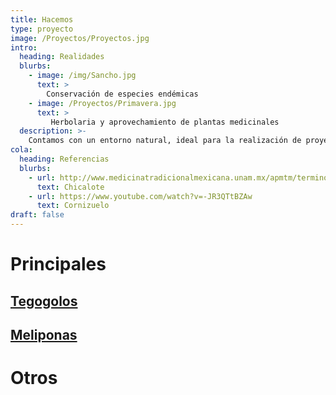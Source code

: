 ```yaml
---
title: Hacemos
type: proyecto
image: /Proyectos/Proyectos.jpg
intro:
  heading: Realidades
  blurbs:
    - image: /img/Sancho.jpg
      text: >
        Conservación de especies endémicas
    - image: /Proyectos/Primavera.jpg
      text: >
         Herbolaria y aprovechamiento de plantas medicinales 
  description: >-
    Contamos con un entorno natural, ideal para la realización de proyectos sustentables, ecológicos de rescate de la naturaleza y tradiciones de la región.
cola:
  heading: Referencias
  blurbs:
    - url: http://www.medicinatradicionalmexicana.unam.mx/apmtm/termino.php?l=3&t=argemone-mexicana
      text: Chicalote
    - url: https://www.youtube.com/watch?v=-JR3QTtBZAw
      text: Cornizuelo
draft: false
---
```


# Principales

## [Tegogolos](proyectos/tegogolos)

## [Meliponas](proyectos/meliponas)

# Otros
